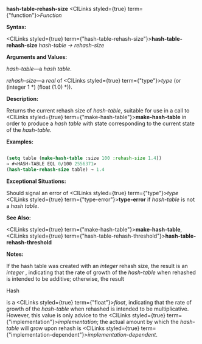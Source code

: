 **hash-table-rehash-size** <ClLinks styled={true} term={"function"}><i>Function</i></ClLinks> 



**Syntax:** 



<ClLinks styled={true} term={"hash-table-rehash-size"}><b>hash-table-rehash-size</b></ClLinks> *hash-table → rehash-size* 



**Arguments and Values:** 



*hash-table*—a *hash table*. 



*rehash-size*—a *real* of <ClLinks styled={true} term={"type"}><i>type</i></ClLinks> (or (integer 1 \*) (float (1.0) \*)). 



**Description:** 



Returns the current rehash size of *hash-table*, suitable for use in a call to <ClLinks styled={true} term={"make-hash-table"}><b>make-hash-table</b></ClLinks> in order to produce a *hash table* with state corresponding to the current state of the *hash-table*. 



**Examples:**
```lisp

(setq table (make-hash-table :size 100 :rehash-size 1.4)) 
→ #<HASH-TABLE EQL 0/100 2556371> 
(hash-table-rehash-size table) → 1.4 

```
**Exceptional Situations:** 



Should signal an error of <ClLinks styled={true} term={"type"}><i>type</i></ClLinks> <ClLinks styled={true} term={"type-error"}><b>type-error</b></ClLinks> if *hash-table* is not a *hash table*. 



**See Also:** 



<ClLinks styled={true} term={"make-hash-table"}><b>make-hash-table</b></ClLinks>, <ClLinks styled={true} term={"hash-table-rehash-threshold"}><b>hash-table-rehash-threshold</b></ClLinks> 



**Notes:** 



If the hash table was created with an *integer* rehash size, the result is an *integer* , indicating that the rate of growth of the *hash-table* when rehashed is intended to be additive; otherwise, the result 



Hash 



 



 



is a <ClLinks styled={true} term={"float"}><i>float</i></ClLinks>, indicating that the rate of growth of the *hash-table* when rehashed is intended to be multiplicative. However, this value is only advice to the <ClLinks styled={true} term={"implementation"}><i>implementation</i></ClLinks>; the actual amount by which the *hash-table* will grow upon rehash is <ClLinks styled={true} term={"implementation-dependent"}><i>implementation-dependent</i></ClLinks>. 



